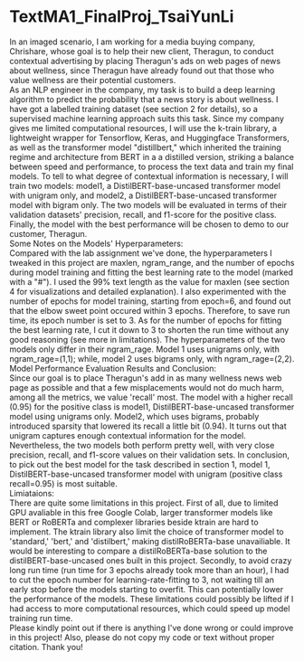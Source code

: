 # TextMA1_FinalProj_TsaiYunLi
In an imaged scenario, I am working for a media buying company, Chrishare, whose goal is to help their new client, Theragun, to conduct contextual advertising by placing Theragun's ads on web pages of news about wellness, since Theragun have already found out that those who value wellness are their potential customers.
<br>
As an NLP engineer in the company, my task is to build a deep learning algorithm to predict the probability that a news story is about wellness. I have got a labelled training dataset (see section 2 for details), so a supervised machine learning approach suits this task. Since my company gives me limited computational resources, I will use the k-train library, a lightweight wrapper for Tensorflow, Keras, and Huggingface Transformers, as well as the transformer model "distillbert," which inherited the training regime and architecture from BERT in a a distilled version, striking a balance between speed and performance, to process the text data and train my final models. To tell to what degree of contextual information is necessary, I will train two models: model1, a DistilBERT-base-uncased transformer model with unigram only, and model2, a DistilBERT-base-uncased transformer model with bigram only. The two models will be evaluated in terms of their validation datasets' precision, recall, and f1-score for the positive class. Finally, the model with the best performance will be chosen to demo to our customer, Theragun.
<br>
Some Notes on the Models' Hyperparameters: <br>
Compared with the lab assignment we've done, the hyperparameters I tweaked in this project are maxlen, ngram_range, and the number of epochs during model training and fitting the best learning rate to the model (marked with a "#"). I used the 99% text length as the value for maxlen (see section 4 for visualizations and detailed explanation). I also experimented with the number of epochs for model training, starting from epoch=6, and found out that the elbow sweet point occured within 3 epochs. Therefore, to save run time, its epoch number is set to 3. As for the number of epochs for fitting the best learning rate, I cut it down to 3 to shorten the run time without any good reasoning (see more in limitations). The hyperparameters of the two models only differ in their ngram_rage. Model 1 uses unigrams only, with ngram_rage=(1,1); while, model 2 uses bigrams only, with ngram_rage=(2,2).
<br>
Model Performance Evaluation Results and Conclusion: <br>
Since our goal is to place Theragun's add in as many wellness news web page as possible and that a few misplacements would not do much harm, among all the metrics, we value 'recall' most. The model with a higher recall (0.95) for the positive class is model1, DistilBERT-base-uncased transformer model using unigrams only. Model2, which uses bigrams, probably introduced sparsity that lowered its recall a little bit (0.94). It turns out that unigram captures enough contextual information for the model. Nevertheless, the two models both perform pretty well, with very close precision, recall, and f1-score values on their validation sets. In conclusion, to pick out the best model for the task described in section 1, model 1, DistilBERT-base-uncased transformer model with unigram (positive class recall=0.95) is most suitable.
<br>
Limiataions: <br>
There are quite some limitations in this project. First of all, due to limited GPU avaliable in this free Google Colab, larger transformer models like BERT or RoBERTa and complexer libraries beside ktrain are hard to implement. The ktrain library also limit the choice of transformer model to 'standard,' 'bert,' and 'distilbert,' making distilRoBERTa-base unavailiable. It would be interesting to compare a distilRoBERTa-base solution to the distilBERT-base-uncased ones built in this project. Secondly, to avoid crazy long run time (run time for 3 epochs already took more than an hour), I had to cut the epoch number for learning-rate-fitting to 3, not waiting till an early stop before the models starting to overfit. This can potentially lower the performance of the models. These limitations could possibly be lifted if I had access to more computational resources, which could speed up model training run time.
<br>
Please kindly point out if there is anything I've done wrong or could improve in this project! Also, please do not copy my code or text without proper citation. Thank you!
